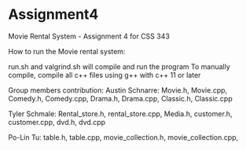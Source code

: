 # Assignment4
Movie Rental System - Assignment 4 for CSS 343


How to run the Movie rental system:

run.sh and valgrind.sh will compile and run the program
To manually compile, compile all c++ files using g++ with c++ 11 or later



Group members contribution:
Austin Schnarre: Movie.h, Movie.cpp, Comedy.h, Comedy.cpp, Drama.h, Drama.cpp, Classic.h, Classic.cpp

Tyler Schmale: Rental_store.h, rental_store.cpp, Media.h, customer.h, customer.cpp, dvd.h, dvd.cpp 

Po-Lin Tu: table.h, table.cpp, movie_collection.h, movie_collection.cpp, 
